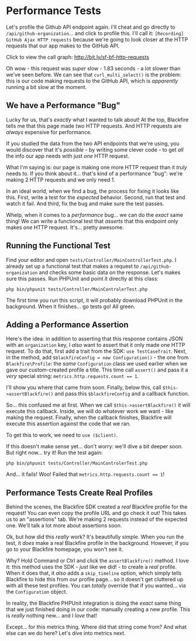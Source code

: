 # Performance Tests

Let's profile the Github API endpoint again. I'll cheat and go directly to
`/api/github-organization`... and click to profile this. I'll call it:
`[Recording] GitHub Ajax HTTP requests` because we're going to look closer
at the HTTP requests that our app makes to the GitHub API.

Click to view the call graph: http://bit.ly/sf-bf-http-requests

Oh wow - this request was *super* slow - 1.83 seconds - a lot slower than we've
seen before. We can see that `curl_multi_select()` is the problem: this is our
code making requests to the GitHub API, which is *apparently* running a bit
slow at the moment.

## We have a Performance "Bug"

Lucky for us, that's *exactly* what I wanted to talk about! At the top, Blackfire
tells me that this page made *two* HTTP requests. And HTTP requests are *always*
expensive for performance.

If you studied the data from the two API endpoints that we're using, you would
discover that it's *possible* - by writing some clever code - to get *all* the
info our app needs with just *one* HTTP request.

What I'm saying is: our page is making one more HTTP request than it *truly*
needs to. If you think about it... that's kind of a performance "bug": we're
making 2 HTTP requests and we only need 1.

In an ideal world, when we find a bug, the process for fixing it looks like this.
First, write a test for the *expected* behavior. Second, run that test and watch
it fail. And third, fix the bug and make sure the test passes.

Whelp, when it comes to a *performance* bug... we can do the *exact* same thing!
We can write a functional test that *asserts* that this endpoint only makes *one*
HTTP request. It's... pretty awesome.

## Running the Functional Test

Find your editor and open `tests/Сontroller/MainControllerTest.php`. I already
set up a functional test that makes a request to `/api/github-organization`
and checks some basic data on the response. Let's makes sure this passes. Run
PHPUnit and point it directly at this class:

```terminal
php bin/phpunit tests/Controller/MainControlerTest.php
```

The first time you run this script, it will probably download PHPUnit in the
background. When it finishes... go tests go! All green.

## Adding a Performance Assertion

Here's the idea: in addition to asserting that this response contains JSON
with an `organization` key, I *also* want to assert that it only made one HTTP
request. To do that, first add a trait from the SDK: `use TestCaseTrait`. Next,
in the method, add `$blackfireConfig = new Configuration()` - the one from
`Blackfire\Profile`: the *same* `Configuration` class we used earlier when we
gave our custom-created profile a title. This time call `assert()` and pass it
a *very* special string: `metrics.http.requests.count == 1`.

I'll show you where that came from soon. Finally, below this, call
`$this->assertBlackfire()` and pass this `$blackfireConfig` and a callback function.

So... this confused me at first. When we call `$this->assertBlackfire()` it will
execute this callback. Inside, we will do whatever work we want - like making
the request. Finally, when the callback finishes, Blackfire will execute
this assertion against the code that we ran.

To get this to work, we need to `use ($client)`.

If this doesn't make sense yet... don't worry: we'll dive a bit deeper soon.
But right now... try it! Run the test again:

```terminal-silent
php bin/phpunit tests/Controller/MainControlerTest.php
```

And... it fails! Woo! Failed that `metrics.http.requests.count == 1`!

## Performance Tests Create Real Profiles

Behind the scenes, the Blackfire SDK created a *real* Blackfire profile for the
request! You can even copy the profile URL and go check it out! This takes us to
an "assertions" tab. We're making 2 requests instead of the expected one. We'll
talk a lot more about assertions soon.

Ok, but how did this *really* work? It's beautifully simple. When you run the test,
it *does* make a real Blackfire profile in the background. However, if you go to
your Blackfire homepage, you won't see it.

Why? Hold Command or Ctrl and click the `assertBlackfire()` method. I love it:
this method uses the SDK - *just* like we did! - to create a *real* profile. When
it does that, it *also* adds a `skip_timeline` option, which simply tells Blackfire
to hide this from our profile page... so it doesn't get cluttered up with all
these test profiles. You can *totally* override that if you wanted... via the
`Configuration` object.

In reality, the Blackfire PHPUnit integration is doing the *exact* same thing
that we just finished doing in our code: manually creating a new profile. This
is *really* nothing new... and I *love* that!

Except... for this metrics thing. Where did that string come from? And what else
can we do here? Let's dive into metrics next.
